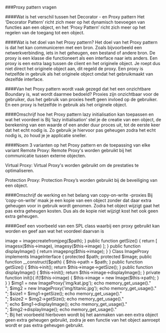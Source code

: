 ###Proxy pattern vragen

####Wat is het verschil tussen het Decorator - en Proxy pattern
Het ‘Decorator Pattern’ richt zich meer op het dynamisch toevoegen van functies aan een object, en het ‘Proxy Pattern’ richt zich meer op het regelen van de toegang tot een object.

####Wat is het doel van het Proxy pattern?
Het doel van het Proxy pattern is dat het kan communiceren met een bron. Zoals bijvoorbeeld een netwerkverbinding, iets in het geheugen, een bestand of andere bron. De proxy is een klasse die functioneert als een interface naar iets anders. Een proxy is een extra laag tussen de client en het originele object. Je roept dus niet direct het originele object aan, dit regeld de proxy. Een proxy is hetzelfde in gebruik als het originele object omdat het gebruikmaakt van dezelfde interface.

####Van het Proxy pattern wordt vaak gezegd dat het een onzichtbare Boundary is, wat wordt daarmee bedoeld?
Proxies zijn onzichtbaar voor de gebruiker, dus het gebruik van proxies heeft geen invloed op de gebruiker. En een proxy is hetzelfde in gebruik als het originele object.

####Omschrijf hoe het Proxy pattern lazy initialisation kan toepassen en wat het voordeel is
Bij ‘lazy initialisation’ stel je de creatie van een object, de berekening van een waarde of een ander duur proces uit, tot de eerste keer dat het echt nodig is. Zo gebruik je hiervoor pas geheugen zodra het echt nodig is, zo houd je je applicatie sneller.

####Noem 3 varianten op het Proxy pattern en de toepassing van elke variant
Remote Proxy:
Remote Proxy's worden gebruikt bij het communicatie tussen externe objecten.

Virtual Proxy:
Virtual Proxy's worden gebruikt om de prestaties te optimaliseren.

Protection Proxy:
Protection Proxy’s worden gebruikt bij de beveiliging van een object.

####Omschrijf de werking en het belang van copy-on-write -proxies
Bij ‘copy-on-write’ maak je een kopie van een object zonder dat daar extra geheugen voor in gebruik wordt genomen. Zodra het object wijzigt gaat het pas extra geheugen kosten. Dus als de kopie niet wijzigt kost het ook geen extra geheugen.

####Geef een voorbeeld van een SPL class waarbij een proxy gebruikt kan worden en geef aan wat het voordeel daarvan is

<?php
Interface ImageInterface {
    public function getSize();
    public function displayImage();
}

Class Image implements ImageInterface
{
    protected $image;

    public function __construct($path)
    {
        $this->image = imagecreatefromjpeg($path);
    }

    public function getSize()
    {
        return [
            imagesx($this->image),
            imagesy($this->image)
        ];
    }

    public function displayImage()
    {
        return imagepng($this->image);
    }
}

Class ImageProxy implements ImageInterface
{
    protected $path;
    protected $image;

    public function __construct($path)
    {
        $this->path = $path;
    }

    public function getSize()
    {
        $this->init();
        return $this->image->getSize();
    }

    public function displayImage()
    {
        $this->init();
        return $this->image->displayImage();
    }

    private function init(){
        if(!$this->image) {
            $this->image = new Image($this->path);
        }
    }
}

$img1 = new ImageProxy('img/kat.jpg');
echo memory_get_usage()."<br/>";
$img2 = new ImageProxy('img/titanic.jpg');
echo memory_get_usage()."<br/>";
$size1 = $img1->getSize();
echo memory_get_usage()."<br/>";
$size2 = $img2->getSize();
echo memory_get_usage()."<br/>";
echo $img1->displayImage();
echo memory_get_usage()."<br/>";
$img2->displayImage();
echo memory_get_usage()."<br/>";

Bij het voorbeeld hierboven wordt bij het aanmaken van een extra object geen extra geheugen gebruikt, zodra je een functie van het object aanroept wordt er pas extra geheugen gebruikt.

